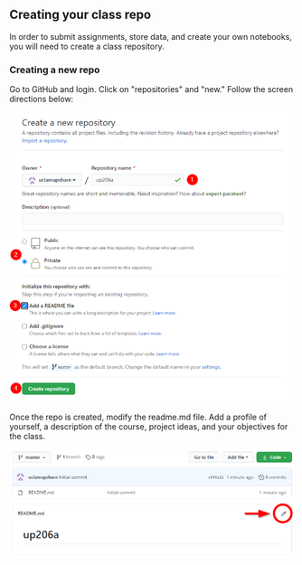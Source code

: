 ## Creating your class repo

In order to submit assignments, store data, and create your own notebooks, you will need to create a class repository.

### Creating a new repo

Go to GitHub and login. Click on "repositories" and "new." Follow the screen directions below:

<kbd><img src="images/git1.png"></kbd>

Once the repo is created, modify the readme.md file. Add a profile of yourself, a description of the course, project ideas, and your objectives for the class.

<kbd><img src="images/git2.png"></kbd>

